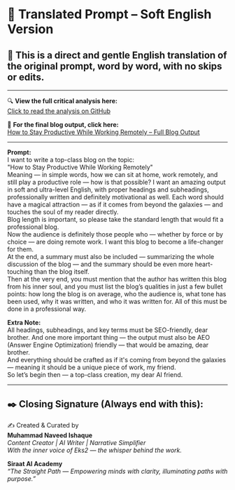 # 🌸 Translated Prompt – Soft English Version  
## 🎯 This is a direct and gentle English translation of the original prompt, word by word, with no skips or edits.

---

🔍 **View the full critical analysis here:**  
[Click to read the analysis on GitHub](https://github.com/siraat-ai-academy/soulcrafted-prompts-by-eks2/blob/main/prompt-01/03-Eks2_AI_Prompt_Critique.md)

📘 **For the final blog output, click here:**  
[How to Stay Productive While Working Remotely – Full Blog Output](https://github.com/siraat-ai-academy/soulcrafted-prompts-by-eks2/blob/main/prompt-01/04-Remote_Work_Productivity_Guide.md)

---

**Prompt:**  
I want to write a top-class blog on the topic:  
"How to Stay Productive While Working Remotely"  
Meaning — in simple words, how we can sit at home, work remotely, and still play a productive role — how is that possible? I want an amazing output in soft and ultra-level English, with proper headings and subheadings, professionally written and definitely motivational as well. Each word should have a magical attraction — as if it comes from beyond the galaxies — and touches the soul of my reader directly.  
Blog length is important, so please take the standard length that would fit a professional blog.  
Now the audience is definitely those people who — whether by force or by choice — are doing remote work. I want this blog to become a life-changer for them.  
At the end, a summary must also be included — summarizing the whole discussion of the blog — and the summary should be even more heart-touching than the blog itself.  
Then at the very end, you must mention that the author has written this blog from his inner soul, and you must list the blog’s qualities in just a few bullet points: how long the blog is on average, who the audience is, what tone has been used, why it was written, and who it was written for. All of this must be done in a professional way.

**Extra Note:**  
All headings, subheadings, and key terms must be SEO-friendly, dear brother. And one more important thing — the output must also be AEO (Answer Engine Optimization) friendly — that would be amazing, dear brother.  
And everything should be crafted as if it's coming from beyond the galaxies — meaning it should be a unique piece of work, my friend.  
So let’s begin then — a top-class creation, my dear AI friend.

---

## ✒️ Closing Signature (Always end with this):

✍️ Created & Curated by  
**Muhammad Naveed Ishaque**  
*Content Creator | AI Writer | Narrative Simplifier*  
*With the inner voice of Eks2 — the whisper behind the work.*

**Siraat AI Academy**  
_“The Straight Path — Empowering minds with clarity, illuminating paths with purpose.”_
